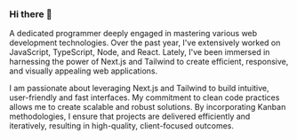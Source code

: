 ### Hi there 👋

A dedicated programmer deeply engaged in mastering various web development technologies. Over the past year, I've extensively worked on JavaScript, TypeScript, Node, and React. Lately, I've been immersed in harnessing the power of Next.js and Tailwind to create efficient, responsive, and visually appealing web applications. 

I am passionate about leveraging Next.js and Tailwind to build intuitive, user-friendly and fast interfaces. My commitment to clean code practices allows me to create scalable and robust solutions. By incorporating Kanban methodologies, I ensure that projects are delivered efficiently and iteratively, resulting in high-quality, client-focused outcomes.


<!--
[![GitHub Streak](https://streak-stats.demolab.com?user=CaiqueMorales20&theme=windows-dark)](https://git.io/streak-stats)
**CaiqueMorales20/CaiqueMorales20** is a ✨ _special_ ✨ repository because its `README.md` (this file) appears on your GitHub profile.

Here are some ideas to get you started:

- 🔭 I’m currently working on ...
- 🌱 I’m currently learning ...
- 👯 I’m looking to collaborate on ...
- 🤔 I’m looking for help with ...
- 💬 Ask me about ...
- 📫 How to reach me: ...
- 😄 Pronouns: ...
- ⚡ Fun fact: ...
-->
